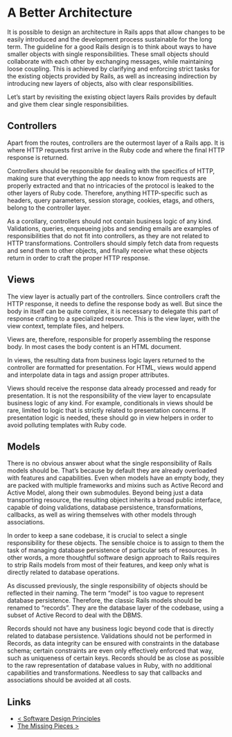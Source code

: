 # A Better Architecture

It is possible to design an architecture in Rails apps that allow changes to be easily introduced and the development process sustainable for the long term. The guideline for a good Rails design is to think about ways to have smaller objects with single responsibilities. These small objects should collaborate with each other by exchanging messages, while maintaining loose coupling. This is achieved by clarifying and enforcing strict tasks for the existing objects provided by Rails, as well as increasing indirection by introducing new layers of objects, also with clear responsibilities.

Let’s start by revisiting the existing object layers Rails provides by default and give them clear single responsibilities.

## Controllers
Apart from the routes, controllers are the outermost layer of a Rails app. It is where HTTP requests first arrive in the Ruby code and where the final HTTP response is returned.

Controllers should be responsible for dealing with the specifics of HTTP, making sure that everything the app needs to know from requests are properly extracted and that no intricacies of the protocol is leaked to the other layers of Ruby code. Therefore, anything HTTP-specific such as headers, query parameters, session storage, cookies, etags, and others, belong to the controller layer.

As a corollary, controllers should not contain business logic of any kind. Validations, queries, enqueueing jobs and sending emails are examples of responsibilities that do not fit into controllers, as they are not related to HTTP transformations. Controllers should simply fetch data from requests and send them to other objects, and finally receive what these objects return in order to craft the proper HTTP response.

## Views

The view layer is actually part of the controllers. Since controllers craft the HTTP response, it needs to define the response body as well. But since the body in itself can be quite complex, it is necessary to delegate this part of response crafting to a specialized resource. This is the view layer, with the view context, template files, and helpers.

Views are, therefore, responsible for properly assembling the response body. In most cases the body content is an HTML document.

In views, the resulting data from business logic layers returned to the controller are formatted for presentation. For HTML, views would append and interpolate data in tags and assign proper attributes.

Views should receive the response data already processed and ready for presentation. It is not the responsibility of the view layer to encapsulate business logic of any kind. For example, conditionals in views should be rare, limited to logic that is strictly related to presentation concerns. If presentation logic is needed, these should go in view helpers in order to avoid polluting templates with Ruby code.

## Models

There is no obvious answer about what the single responsibility of Rails models should be. That’s because by default they are already overloaded with features and capabilities. Even when models have an empty body, they are packed with multiple frameworks and mixins such as Active Record and Active Model, along their own submodules. Beyond being just a data transporting resource, the resulting object inherits a broad public interface, capable of doing validations, database persistence, transformations, callbacks, as well as wiring themselves with other models through associations.

In order to keep a sane codebase, it is crucial to select a single responsibility for these objects. The sensible choice is to assign to them the task of managing database persistence of particular sets of resources. In other words, a more thoughtful software design approach to Rails requires to strip Rails models from most of their features, and keep only what is directly related to database operations.

As discussed previously, the single responsibility of objects should be reflected in their naming. The term “model” is too vague to represent database persistence. Therefore, the classic Rails models should be renamed to “records”. They are the database layer of the codebase, using a subset of Active Record to deal with the DBMS.

Records should not have any business logic beyond code that is directly related to database persistence. Validations should not be performed in Records, as data integrity can be ensured with constraints in the database schema; certain constraints are even only effectively enforced that way, such as uniqueness of certain keys. Records should be as close as possible to the raw representation of database values in Ruby, with no additional capabilities and transformations. Needless to say that callbacks and associations should be avoided at all costs.

## Links

* [< Software Design Principles](4-software-design-principles.md)
* [The Missing Pieces >](6-the-missing-pieces.md)
